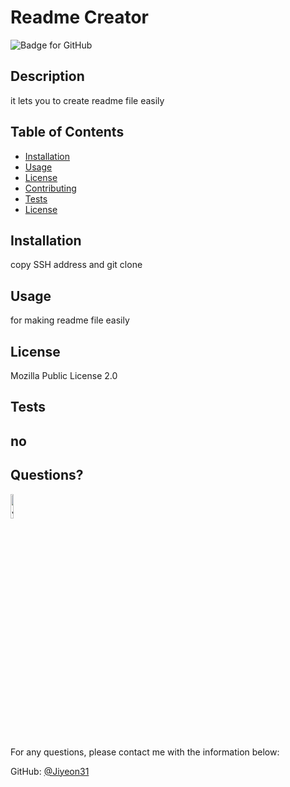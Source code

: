 # Readme Creator
  ![Badge for GitHub](https://img.shields.io/github/languages/top/Jiyeon31/readmecreator?style=flat&logo=appveyor) 
  
  
  ## Description 
  
  
  it lets you to create readme file easily
  ## Table of Contents
  * [Installation](#installation)
  * [Usage](#usage)
  * [License](#license)
  * [Contributing](#contributing)
  * [Tests](#tests)
  * [License](#license)
  
  ## Installation
  
  
  copy SSH address and git clone
  
  ## Usage 
  
   
  for making readme file easily
    
  ## License
    
  Mozilla Public License 2.0
  
  
  ## Tests
  
  
  no
  ---
  
  ## Questions?
  <img src="https://avatars.githubusercontent.com/u/94870473?v=4" alt="Jiyeon31" width="10%" height="10%" />
  
  For any questions, please contact me with the information below:
 
  GitHub: [@Jiyeon31](https://api.github.com/users/Jiyeon31)
  
